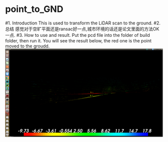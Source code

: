 # point_to_GND
#1. Introduction
This is used to transform the LiDAR scan to the ground.
#2. 总结
感觉对于空旷平面还是ransac好一点,城市环境的话还是论文里面的方法OK一点.
#3. How to use and result.
Put the pcd file into the folder of build folder, then run it. You will see the result below, the red one is the point moved to the groudd.
![alt pic](result.png)